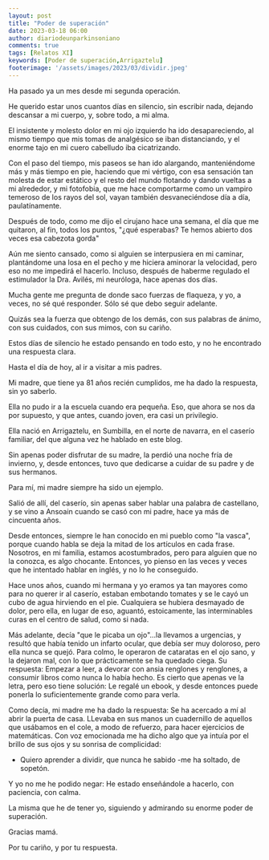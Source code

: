 ```yaml
---
layout: post
title: "Poder de superación"
date: 2023-03-18 06:00
author: diariodeunparkinsoniano
comments: true
tags: [Relatos XI] 
keywords: [Poder de superación,Arrigaztelu]
footerimage: '/assets/images/2023/03/dividir.jpeg'
---
```

Ha pasado ya un mes desde mi segunda operación.

He querido estar unos cuantos días en silencio, sin escribir nada, dejando descansar a mi cuerpo, y, sobre todo, a mi alma.

El insistente y molesto dolor en mi ojo izquierdo ha ido desapareciendo, al mismo tiempo que mis tomas de analgésico se iban distanciando, y el enorme tajo en mi cuero cabelludo iba cicatrizando.

Con el paso del tiempo, mis paseos se han ido alargando, manteniéndome más y más tiempo en pie, haciendo que mi vértigo, con esa sensación tan molesta de estar estático y el resto del mundo flotando y dando vueltas a mi alrededor, y mi fotofobia, que me hace comportarme como un vampiro temeroso de los rayos del sol, vayan también desvaneciéndose día a día, paulatínamente.

Después de todo, como me dijo el cirujano hace una semana, el día que me quitaron, al fin, todos los puntos, "¿qué esperabas? Te hemos abierto dos veces esa cabezota gorda"

Aún me siento cansado, como si alguien se interpusiera en mi caminar, plantándome una losa en el pecho y me hiciera aminorar la velocidad, pero eso no me impedirá el hacerlo. Incluso, después de haberme regulado el estimulador la Dra. Avilés, mi neuróloga, hace apenas dos días.

Mucha gente me pregunta de donde saco fuerzas de flaqueza, y yo, a veces, no sé qué responder.
Sólo sé que debo seguir adelante.

Quizás sea la fuerza que obtengo de los demás, con sus palabras de ánimo, con sus cuidados, con sus mimos, con su cariño.

Estos días de silencio he estado pensando en todo esto, y no he encontrado una respuesta clara.

Hasta el día de hoy, al ir a visitar a mis padres.

Mi madre, que tiene ya 81 años recién cumplidos, me ha dado la respuesta, sin yo saberlo.

Ella no pudo ir a la escuela cuando era pequeña. Eso, que ahora se nos da por supuesto, y que antes, cuando joven, era casi un privilegio.

Ella nació en Arrigaztelu, en Sumbilla, en el norte de navarra, en el caserío familiar, del que alguna vez he hablado en este blog.

Sin apenas poder disfrutar de su madre, la perdió una noche fría de invierno, y, desde entonces, tuvo que dedicarse a cuidar de su padre y de sus hermanos.

Para mí, mi madre siempre ha sido un ejemplo.

Salió de allí, del caserío, sin apenas saber hablar una palabra de castellano, y se vino a Ansoain cuando se casó con mi padre, hace ya más de cincuenta años.


Desde entonces, siempre le han conocido en mi pueblo como "la vasca", porque cuando habla se deja la mitad de los artículos en cada frase.
Nosotros, en mi familia, estamos acostumbrados, pero para alguien que no la conozca, es algo chocante.
Entonces, yo pienso en las veces y veces que he intentado hablar en inglés, y no lo he conseguido.

Hace unos años, cuando mi hermana y yo eramos ya tan mayores como para no querer ir al caserío, estaban embotando tomates y se le cayó un cubo de agua hirviendo en el pie. Cualquiera se hubiera desmayado de dolor, pero ella, en lugar de eso, aguantó, estoicamente, las interminables curas en el centro de salud, como si nada.

Más adelante, decía "que le picaba un ojo"...la llevamos a urgencias, y resultó que había tenido un infarto ocular, que debía ser muy doloroso, pero ella nunca se quejó. Para colmo, le operaron de cataratas en el ojo sano, y la dejaron mal, con lo que prácticamente se ha quedado ciega. Su respuesta: Empezar a leer, a devorar con ansia renglones y renglones, a consumir libros como nunca lo había hecho. Es cierto que apenas ve la letra, pero eso tiene solución: Le regalé un ebook, y desde entonces puede ponerla lo suficientemente grande como para verla.

Como decía, mi madre me ha dado la respuesta: Se ha acercado a mí al abrir la puerta de casa. LLevaba en sus manos un cuadernillo de aquellos que usábamos en el cole, a modo de refuerzo, para hacer ejercicios de matemáticas.
Con voz emocionada me ha dicho algo que ya intuía por el brillo de sus ojos y su sonrisa de complicidad:

- Quiero aprender a dividir, que nunca he sabido -me ha soltado, de sopetón.

Y yo no me he podido negar: He estado enseñándole a hacerlo, con paciencia, con calma.

La misma que he de tener yo, siguiendo y admirando su enorme poder de superación.

Gracias mamá.

Por tu cariño, y por tu respuesta.